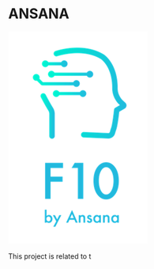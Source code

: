 # ANSANA
![ANSANA logo](https://github.com/ANSANA-2/ANSANA/blob/1d5bfb468b2017029c059da589f2d3fc26b6ee4d/Logo.png)



This project is related to t


